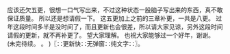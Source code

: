 应该还欠五更，很想一口气写出来，不过这种状态一股脑子写出来的东西，真不敢保证质量。
所以还是想请假一下。
这五更加上之前的三章补更，一共是八更。
过年这段时间多半是没时间了，而且更新也会很差，所以请大家见谅，另外这段时间请假的更新，就不再补更了。
望大家理解。
也祝大家能够过一个好年，谢谢。
(未完待续。
。
)〖∷更新快∷无弹窗∷纯文字∷〗。
